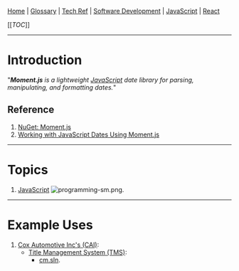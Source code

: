 [Home](/Slalom-LLC/Slalom-Consulting) | [Glossary](/Glossary) | [Tech Ref](/Tech-Ref) | [Software Development](/Tech-Ref/Software-Development) | [JavaScript](/Tech-Ref/Software-Development/JavaScript) | [React](/Tech-Ref/Software-Development/JavaScript/React)

[[_TOC_]]

---
# Introduction
"_***Moment.js*** is a lightweight [JavaScript](/Tech-Ref/Software-Development/JavaScript) date library for parsing, manipulating, and formatting dates._"

## Reference
1. [NuGet: Moment.js](https://www.nuget.org/packages/Moment.js/)
1. [Working with JavaScript Dates Using Moment.js](https://www.webfx.com/blog/web-design/javascript-dates-moment-js/)

---
# Topics
1. [JavaScript](/Tech-Ref/Software-Development/JavaScript) ![programming-sm.png](/.attachments/programming-sm-84511b90-2d77-4364-8b25-7bee99dd4060.png).

---
# Example Uses
1. [Cox Automotive Inc's (CAI)](/Clients/CAI-\(Cox-Automotive-Inc\)):
   - [Title Management System (TMS)](/Clients/CAI-\(Cox-Automotive-Inc\)/Infrastructure-\(CAI\)/Systems-and-Services-\(CAI\)/TMS):
      - [cm.sln](/Clients/CAI-\(Cox-Automotive-Inc\)/Infrastructure-\(CAI\)/Systems-and-Services-\(CAI\)/TMS/cm.sln#third-party-components).

